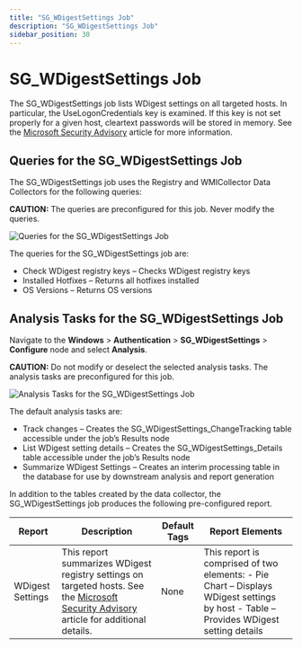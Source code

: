 ```yaml
---
title: "SG_WDigestSettings Job"
description: "SG_WDigestSettings Job"
sidebar_position: 30
---
```


# SG_WDigestSettings Job

The SG_WDigestSettings job lists WDigest settings on all targeted hosts. In particular, the
UseLogonCredentials key is examined. If this key is not set properly for a given host, cleartext
passwords will be stored in memory. See the
[Microsoft Security Advisory](https://support.microsoft.com/en-us/help/2871997/microsoft-security-advisory-update-to-improve-credentials-protection-a)
article for more information.

## Queries for the SG_WDigestSettings Job

The SG_WDigestSettings job uses the Registry and WMICollector Data Collectors for the following
queries:

**CAUTION:** The queries are preconfigured for this job. Never modify the queries.

![Queries for the SG_WDigestSettings Job](/img/product_docs/accessanalyzer/11.6/solutions/windows/authentication/wdigestsettingsqueries.webp)

The queries for the SG_WDigestSettings job are:

- Check WDigest registry keys – Checks WDigest registry keys
- Installed Hotfixes – Returns all hotfixes installed
- OS Versions – Returns OS versions

## Analysis Tasks for the SG_WDigestSettings Job

Navigate to the **Windows** > **Authentication** > **SG_WDigestSettings** > **Configure** node and
select **Analysis**.

**CAUTION:** Do not modify or deselect the selected analysis tasks. The analysis tasks are
preconfigured for this job.

![Analysis Tasks for the SG_WDigestSettings Job](/img/product_docs/accessanalyzer/11.6/solutions/windows/authentication/wdigestsettingsanalysis.webp)

The default analysis tasks are:

- Track changes – Creates the SG_WDigestSettings_ChangeTracking table accessible under the job’s
  Results node
- List WDigest setting details – Creates the SG_WDigestSettings_Details table accessible under the
  job’s Results node
- Summarize WDigest Settings – Creates an interim processing table in the database for use by
  downstream analysis and report generation

In addition to the tables created by the data collector, the SG_WDigestSettings job produces the
following pre-configured report.

| Report           | Description                                                                                                                                                                                                                                                        | Default Tags | Report Elements                                                                                                                      |
| ---------------- | ------------------------------------------------------------------------------------------------------------------------------------------------------------------------------------------------------------------------------------------------------------------ | ------------ | ------------------------------------------------------------------------------------------------------------------------------------ |
| WDigest Settings | This report summarizes WDigest registry settings on targeted hosts. See the [Microsoft Security Advisory](https://support.microsoft.com/en-us/help/2871997/microsoft-security-advisory-update-to-improve-credentials-protection-a) article for additional details. | None         | This report is comprised of two elements: - Pie Chart – Displays WDigest settings by host - Table – Provides WDigest setting details |
